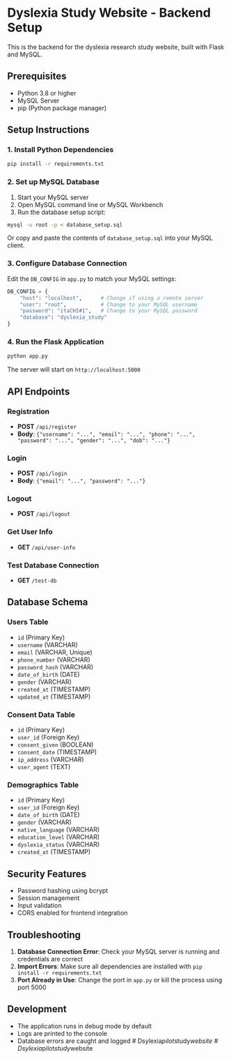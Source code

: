 # Dyslexia Study Website - Backend Setup

This is the backend for the dyslexia research study website, built with Flask and MySQL.

## Prerequisites

- Python 3.8 or higher
- MySQL Server
- pip (Python package manager)

## Setup Instructions

### 1. Install Python Dependencies

```bash
pip install -r requirements.txt
```

### 2. Set up MySQL Database

1. Start your MySQL server
2. Open MySQL command line or MySQL Workbench
3. Run the database setup script:

```bash
mysql -u root -p < database_setup.sql
```

Or copy and paste the contents of `database_setup.sql` into your MySQL client.

### 3. Configure Database Connection

Edit the `DB_CONFIG` in `app.py` to match your MySQL settings:

```python
DB_CONFIG = {
    "host": "localhost",      # Change if using a remote server
    "user": "root",           # Change to your MySQL username
    "password": "itaCHI#1",   # Change to your MySQL password
    "database": "dyslexia_study"
}
```

### 4. Run the Flask Application

```bash
python app.py
```

The server will start on `http://localhost:5000`

## API Endpoints

### Registration
- **POST** `/api/register`
- **Body**: `{"username": "...", "email": "...", "phone": "...", "password": "...", "gender": "...", "dob": "..."}`

### Login
- **POST** `/api/login`
- **Body**: `{"email": "...", "password": "..."}`

### Logout
- **POST** `/api/logout`

### Get User Info
- **GET** `/api/user-info`

### Test Database Connection
- **GET** `/test-db`

## Database Schema

### Users Table
- `id` (Primary Key)
- `username` (VARCHAR)
- `email` (VARCHAR, Unique)
- `phone_number` (VARCHAR)
- `password_hash` (VARCHAR)
- `date_of_birth` (DATE)
- `gender` (VARCHAR)
- `created_at` (TIMESTAMP)
- `updated_at` (TIMESTAMP)

### Consent Data Table
- `id` (Primary Key)
- `user_id` (Foreign Key)
- `consent_given` (BOOLEAN)
- `consent_date` (TIMESTAMP)
- `ip_address` (VARCHAR)
- `user_agent` (TEXT)

### Demographics Table
- `id` (Primary Key)
- `user_id` (Foreign Key)
- `date_of_birth` (DATE)
- `gender` (VARCHAR)
- `native_language` (VARCHAR)
- `education_level` (VARCHAR)
- `dyslexia_status` (VARCHAR)
- `created_at` (TIMESTAMP)

## Security Features

- Password hashing using bcrypt
- Session management
- Input validation
- CORS enabled for frontend integration

## Troubleshooting

1. **Database Connection Error**: Check your MySQL server is running and credentials are correct
2. **Import Errors**: Make sure all dependencies are installed with `pip install -r requirements.txt`
3. **Port Already in Use**: Change the port in `app.py` or kill the process using port 5000

## Development

- The application runs in debug mode by default
- Logs are printed to the console
- Database errors are caught and logged #   D s y l e x i a _ p i l o t _ s t u d y _ w e b s i t e  
 #   D s y l e x i a _ p i l o t _ s t u d y _ w e b s i t e  
 
